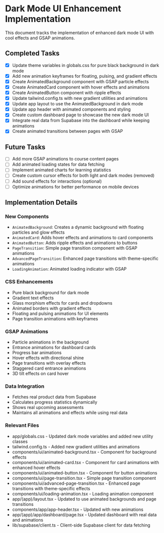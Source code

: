 # Dark Mode UI Enhancement Implementation

This document tracks the implementation of enhanced dark mode UI with cool effects and GSAP animations.

## Completed Tasks

- [x] Update theme variables in globals.css for pure black background in dark mode
- [x] Add new animation keyframes for floating, pulsing, and gradient effects
- [x] Create AnimatedBackground component with GSAP particle effects
- [x] Create AnimatedCard component with hover effects and animations
- [x] Create AnimatedButton component with ripple effects
- [x] Update tailwind.config.ts with new gradient utilities and animations
- [x] Update app layout to use the AnimatedBackground in dark mode
- [x] Update app header with animated components and styling
- [x] Create custom dashboard page to showcase the new dark mode UI
- [x] Integrate real data from Supabase into the dashboard while keeping animations
- [x] Create animated transitions between pages with GSAP

## Future Tasks

- [ ] Add more GSAP animations to course content pages
- [ ] Add animated loading states for data fetching
- [ ] Implement animated charts for learning statistics
- [ ] Create custom cursor effects for both light and dark modes (removed)
- [ ] Add sound effects for interactions (optional)
- [ ] Optimize animations for better performance on mobile devices

## Implementation Details

### New Components

- `AnimatedBackground`: Creates a dynamic background with floating particles and glow effects
- `AnimatedCard`: Adds hover effects and animations to card components
- `AnimatedButton`: Adds ripple effects and animations to buttons
- `PageTransition`: Simple page transition component with GSAP animations
- `AdvancedPageTransition`: Enhanced page transitions with theme-specific animations
- `LoadingAnimation`: Animated loading indicator with GSAP

### CSS Enhancements

- Pure black background for dark mode
- Gradient text effects
- Glass morphism effects for cards and dropdowns
- Animated borders with gradient effects
- Floating and pulsing animations for UI elements
- Page transition animations with keyframes

### GSAP Animations

- Particle animations in the background
- Entrance animations for dashboard cards
- Progress bar animations
- Hover effects with directional shine
- Page transitions with overlay effects
- Staggered card entrance animations
- 3D tilt effects on card hover

### Data Integration

- Fetches real product data from Supabase
- Calculates progress statistics dynamically
- Shows real upcoming assessments
- Maintains all animations and effects while using real data

### Relevant Files

- app/globals.css - Updated dark mode variables and added new utility classes
- tailwind.config.ts - Added new gradient utilities and animations
- components/ui/animated-background.tsx - Component for background effects
- components/ui/animated-card.tsx - Component for card animations with enhanced hover effects
- components/ui/animated-button.tsx - Component for button animations
- components/ui/page-transition.tsx - Simple page transition component
- components/ui/advanced-page-transition.tsx - Enhanced page transitions with theme-specific effects
- components/ui/loading-animation.tsx - Loading animation component
- app/(app)/layout.tsx - Updated to use animated backgrounds and page transitions
- components/app/app-header.tsx - Updated with new animations
- app/(app)/app/dashboard/page.tsx - Updated dashboard with real data and animations
- lib/supabase/client.ts - Client-side Supabase client for data fetching 